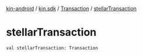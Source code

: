 [kin-android](../../index.md) / [kin.sdk](../index.md) / [Transaction](index.md) / [stellarTransaction](./stellar-transaction.md)

# stellarTransaction

`val stellarTransaction: Transaction`